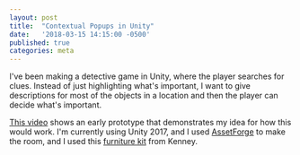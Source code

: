 ```yaml
---
layout: post
title:  "Contextual Popups in Unity"
date:   '2018-03-15 14:15:00 -0500'
published: true
categories: meta
---
```


I've been making a detective game in Unity, where the player searches for
clues. Instead of just highlighting what's important, I want to give
descriptions for most of the objects in a location and then the player can
decide what's important. 

[This video](https://www.youtube.com/watch?v=K7jnN9VGquw) shows an early prototype that demonstrates my idea for how this
would work. I'm currently using Unity 2017, and I used 
[AssetForge](http://assetforge.io/) to make the room, and I used this
[furniture kit](http://kenney.nl/assets/furniture-kit) from Kenney.
